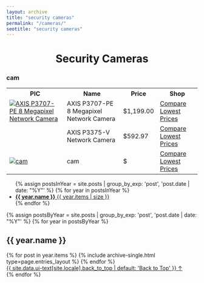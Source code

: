 ```yaml
---
layout: archive
title: "security cameras"
permalink: "/cameras/"
seotitle: "security cameras"
---
```


<h1 style="text-align:center;">Security Cameras</h1>
<h3 class="heading-center">cam</h3>

<table class="basic-table">
	<tr>
		<th>PIC</th>
		<th>Name</th>
		<th>Price</th> 
		<th>Shop</th>
	</tr>
	<tr>
		<td><a target="_blank" href="https://rover.ebay.com/rover/1/711-53200-19255-0/1?icep_id=114&ipn=icep&toolid=20004&campid=5338330075&mpre=https%3A%2F%2Fwww.ebay.com%2Fitm%2F133011902296"><img alt="AXIS P3707-PE 8 Megapixel Network Camera" class="table-image" src="/img/cam/p3707-pe-360.png"/></a></td>
		<td>AXIS P3707-PE 8 Megapixel Network Camera</td>
		<td>$1,199.00</td>
		<td><a class="big-button" target="_blank" href="https://rover.ebay.com/rover/1/711-53200-19255-0/1?icep_id=114&ipn=icep&toolid=20004&campid=5338330075&mpre=https%3A%2F%2Fwww.ebay.com%2Fitm%2F133011902296">Compare Lowest Prices</a></td>
	</tr>
	<tr>
		<td><a target="_blank" href="https://goto.walmart.com/c/1929713/565706/9383?veh=aff&sourceid=imp_000011112222333344&u=https%3A%2F%2Fwww.walmart.com%2Fip%2FAXIS-01060-001-P3375-V-Network-Surveillance-Security-Camera%2F413128535%3Fsourceid%3Dcsebr03893207e8318c446f9c5cc575cd9af6fe%26wmlspartner%3Dbizratecom%26affcmpid%3D3095789578%26tmode%3D0000%26veh%3Dcse%26szredirectid%3D15683273152347432411510090302008005" class="table-image" src="/img/cam/p3375-v.png"/></a></td>
		<td>AXIS P3375-V Network Camera</td>
		<td>$592.97</td>
		<td><a class="big-button" target="_blank" href="https://goto.walmart.com/c/1929713/565706/9383?veh=aff&sourceid=imp_000011112222333344&u=https%3A%2F%2Fwww.walmart.com%2Fip%2FAXIS-01060-001-P3375-V-Network-Surveillance-Security-Camera%2F413128535%3Fsourceid%3Dcsebr03893207e8318c446f9c5cc575cd9af6fe%26wmlspartner%3Dbizratecom%26affcmpid%3D3095789578%26tmode%3D0000%26veh%3Dcse%26szredirectid%3D15683273152347432411510090302008005">Compare Lowest Prices</a></td>
	</tr>
	<tr>
		<td><a target="_blank" href="l"><img alt="cam" class="table-image" src="/img//.png"/></a></td>
		<td>cam</td>
		<td>$</td>
		<td><a class="big-button" target="_blank" href="">Compare Lowest Prices</a></td>
	</tr>
</table>
 <nav>

<ul class="taxonomy__index">
  {% assign postsInYear = site.posts | group_by_exp: 'post', 'post.date | date: "%Y"' %}
  {% for year in postsInYear %}
    <li>
      <a href="#{{ year.name }}">
        <strong>{{ year.name }}</strong> <span class="taxonomy__count">{{ year.items | size }}</span>
      </a>
    </li>
  {% endfor %}
</ul>

{% assign postsByYear = site.posts | group_by_exp: 'post', 'post.date | date: "%Y"' %}
{% for year in postsByYear %}
  <section id="{{ year.name }}" class="taxonomy__section">
    <h2 class="archive__subtitle">{{ year.name }}</h2>
    <div class="entries-{{ page.entries_layout | default: 'list' }}">
      {% for post in year.items %}
        {% include archive-single.html type=page.entries_layout %}
      {% endfor %}
    </div>
    <a href="#page-title" class="back-to-top">{{ site.data.ui-text[site.locale].back_to_top | default: 'Back to Top' }} &uarr;</a>
  </section>
{% endfor %}
